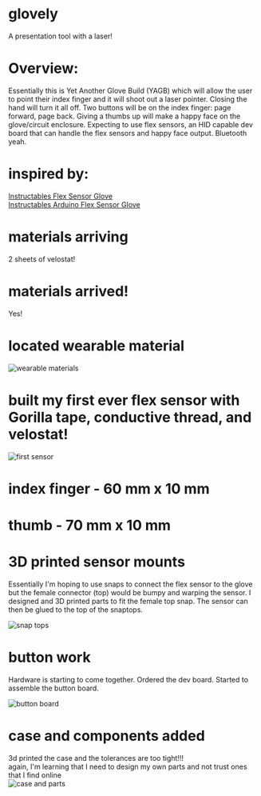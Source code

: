 # glovely
A presentation tool with a laser!

# Overview:
Essentially this is Yet Another Glove Build (YAGB) which will allow the user to point their index finger and it will shoot out a laser pointer.  Closing the hand will turn it all off.  Two buttons will be on the index finger: page forward, page back.  Giving a thumbs up will make a happy face on the glove/circuit enclosure.  Expecting to use flex sensors, an HID capable dev board that can handle the flex sensors and happy face output.  Bluetooth yeah.  

# inspired by:  
[Instructables Flex Sensor Glove](https://www.instructables.com/id/Flex-Sensor-Glove/)  
[Instructables Arduino Flex Sensor Glove](https://www.instructables.com/id/Arduino-Flex-Sensor-Glove/)

# materials arriving
2 sheets of velostat!

# materials arrived!  
Yes!

# located wearable material
![wearable materials](/images/wearableGear.jpg)

# built my first ever flex sensor with Gorilla tape, conductive thread, and velostat!
![first sensor](/images/firstvelostatflexsensor.jpg)

# index finger - 60 mm x 10 mm
# thumb - 70 mm x 10 mm

# 3D printed sensor mounts
Essentially I'm hoping to use snaps to connect the flex sensor to the glove
but the female connector (top) would be bumpy and warping the sensor.  I
designed and 3D printed parts to fit the female top snap.  The sensor can
then be glued to the top of the snaptops.

![snap tops](/images/snap-mounts.jpg)

# button work
Hardware is starting to come together.
Ordered the dev board.
Started to assemble the button board.

![button board](/images/buttons-next-stage.jpg)

# case and components added  
3d printed the case and the tolerances are too tight!!!  
again, I'm learning that I need to design my own parts and not trust ones that I find online  
![case and parts](images/case-and-parts.jpg)  

